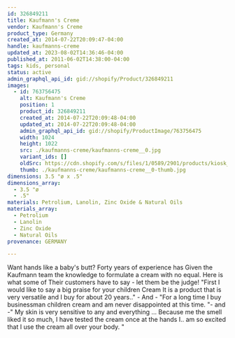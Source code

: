 ```yaml
---
id: 326849211
title: Kaufmann's Creme
vendor: Kaufmann's Creme
product_type: Germany
created_at: 2014-07-22T20:09:47-04:00
handle: kaufmanns-creme
updated_at: 2023-08-02T14:36:46-04:00
published_at: 2011-06-02T14:38:00-04:00
tags: kids, personal
status: active
admin_graphql_api_id: gid://shopify/Product/326849211
images:
  - id: 763756475
    alt: Kaufmann's Creme
    position: 1
    product_id: 326849211
    created_at: 2014-07-22T20:09:48-04:00
    updated_at: 2014-07-22T20:09:48-04:00
    admin_graphql_api_id: gid://shopify/ProductImage/763756475
    width: 1024
    height: 1022
    src: ./kaufmanns-creme/kaufmanns-creme__0.jpg
    variant_ids: []
    oldSrc: https://cdn.shopify.com/s/files/1/0589/2901/products/kiosk_kaufmanncreme.tif.jpeg?v=1406074188
    thumb: ./kaufmanns-creme/kaufmanns-creme__0-thumb.jpg
dimensions: 3.5 "ø x .5"
dimensions_array:
  - 3.5 "ø
  - .5"
materials: Petrolium, Lanolin, Zinc Oxide & Natural Oils
materials_array:
  - Petrolium
  - Lanolin
  - Zinc Oxide
  - Natural Oils
provenance: GERMANY

---
```


Want hands like a baby's butt? Forty years of experience has Given the Kaufmann team the knowledge to formulate a cream with no equal. Here is what some of Their customers have to say \- let them be the judge! "First I would like to say a big praise for your children Cream It is a product that is very versatile and I buy for about 20 years.." \- And - "For a long time I buy businessman children cream and am never disappointed at this time. "- and \-" My skin is very sensitive to any and everything ... Because me the smell liked it so much, I have tested the cream once at the hands I.. am so excited that I use the cream all over your body. "